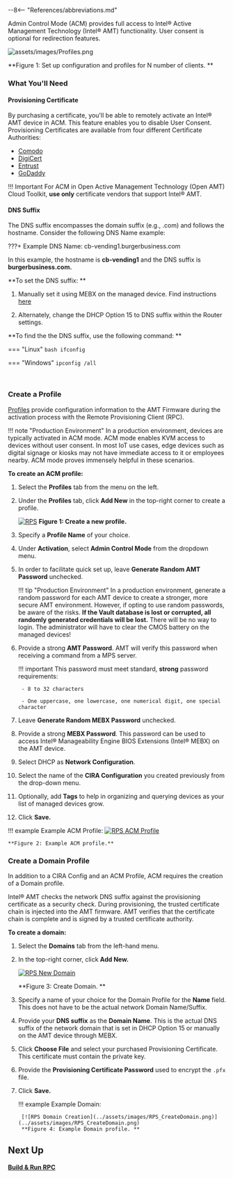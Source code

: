 --8<-- "References/abbreviations.md"

Admin Control Mode (ACM) provides full access to Intel® Active Management Technology (Intel® AMT) functionality. User consent is optional for redirection features.

![assets/images/Profiles.png](../assets/images/Profiles.png)

**Figure 1: Set up configuration and profiles for N number of clients. **

### What You'll Need

#### Provisioning Certificate

By purchasing a certificate, you'll be able to remotely activate an Intel® AMT device in ACM. This feature enables you to disable User Consent. Provisioning Certificates are available from four different Certificate Authorities:

- [Comodo](https://www.intel.com/content/www/us/en/architecture-and-technology/intel-active-management-technology/how-to-install-comodo-certificates.html)
- [DigiCert](https://www.intel.com/content/www/us/en/support/articles/000055009/technologies.html)
- [Entrust](https://www.intel.com/content/www/us/en/support/articles/000055010/technologies/intel-active-management-technology-intel-amt.html)
- [GoDaddy](https://www.intel.com/content/dam/support/us/en/documents/software/software-applications/how_to_purchase_and_install_godaddy_certificates_for_setup_and_configuration.pdf)

!!! Important
    For ACM in Open Active Management Technology (Open AMT) Cloud Toolkit, **use only** certificate vendors that support Intel® AMT.


#### DNS Suffix
The DNS suffix encompasses the domain suffix (e.g., .com) and follows the hostname. Consider the following DNS Name example:

???+ Example
    DNS Name: cb-vending1.burgerbusiness.com

In this example, the hostname is **cb-vending1** and the DNS suffix is **burgerbusiness.com.**

 **To set the DNS suffix: **

1. Manually set it using MEBX on the managed device. Find instructions [here](../Topics/MEBX/dnsSuffix.md)

2. Alternately, change the DHCP Option 15 to DNS suffix within the Router settings.

**To find the the DNS suffix, use the following command: **

=== "Linux"
    ``` bash
    ifconfig
    ```

=== "Windows"
    ```
    ipconfig /all
    ```

<br>

### Create a Profile

[Profiles](../Glossary.md#p) provide configuration information to the AMT Firmware during the activation process with the Remote Provisioning Client (RPC).

!!! note "Production Environment"
        In a production environment, devices are typically activated in ACM mode. ACM mode enables KVM access to devices without user consent. In most IoT use cases, edge devices such as digital signage or kiosks may not have immediate access to it or employees nearby. ACM mode proves immensely helpful in these scenarios.


**To create an ACM profile:**

1. Select the **Profiles** tab from the menu on the left.

2. Under the **Profiles** tab, click **Add New** in the top-right corner to create a profile.

    [![RPS](../assets/images/RPS_NewProfile.png)](../assets/images/RPS_NewProfile.png)
    **Figure 1: Create a new profile.**

3. Specify a **Profile Name** of your choice.

4. Under **Activation**, select **Admin Control Mode** from the dropdown menu.

5. In order to facilitate quick set up,  leave **Generate Random AMT Password** unchecked. 
   
    !!! tip "Production Environment"
        In a production environment, generate a random password for each AMT device to create a stronger, more secure AMT environment. However, if opting to use random    passwords, be aware of the risks. **If the Vault database is lost or corrupted, all randomly generated credentials will be lost.** There will be no way to login. The administrator will have to clear the CMOS battery on the managed devices!

6. Provide a strong **AMT Password**. AMT will verify this password when receiving a command from a MPS server.

    !!! important
        This password must meet standard, **strong** password requirements:

        - 8 to 32 characters

        - One uppercase, one lowercase, one numerical digit, one special character

7. Leave **Generate Random MEBX Password** unchecked.
   
8. Provide a strong **MEBX Password**. This password can be used to access Intel® Manageability Engine BIOS Extensions (Intel® MEBX) on the AMT device.

9. Select DHCP as **Network Configuration**.

10. Select the name of the **CIRA Configuration** you created previously from the drop-down menu.

11. Optionally, add **Tags** to help in organizing and querying devices as your list of managed devices grow.

12. Click **Save.**

!!! example
    Example ACM Profile:
    [![RPS ACM Profile](../assets/images/RPS_CreateProfile_ACM.png)](../assets/images/RPS_CreateProfile_ACM.png)

    **Figure 2: Example ACM profile.**

### Create a Domain Profile

In addition to a CIRA Config and an ACM Profile, ACM requires the creation of a Domain profile.

Intel® AMT checks the network DNS suffix against the provisioning certificate as a security check. During provisioning, the trusted certificate chain is injected into the AMT firmware.  AMT verifies that the certificate chain is complete and is signed by a trusted certificate authority.

**To create a domain:**

1. Select the **Domains** tab from the left-hand menu.

2. In the top-right corner, click **Add New.**

    [![RPS New Domain](../assets/images/RPS_NewDomain.png)](../assets/images/RPS_NewDomain.png)

    **Figure 3: Create Domain. **

3. Specify a name of your choice for the Domain Profile for the **Name** field. This does not have to be the actual network Domain Name/Suffix.

4. Provide your **DNS suffix** as the **Domain Name**. This is the actual DNS suffix of the network domain that is set in DHCP Option 15 or manually on the AMT device through MEBX.

5. Click **Choose File** and select your purchased Provisioning Certificate.  This certificate must contain the private key.

6. Provide the **Provisioning Certificate Password** used to encrypt the `.pfx` file.

7. Click **Save.**

    !!! example
        Example Domain:
            
        [![RPS Domain Creation](../assets/images/RPS_CreateDomain.png)](../assets/images/RPS_CreateDomain.png)
        **Figure 4: Example Domain profile. **


## Next Up

**[Build & Run RPC](../General/buildRPC.md)**


